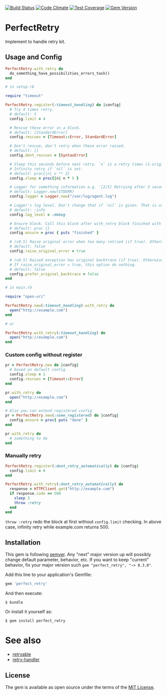 [![Build Status](https://travis-ci.org/uu59/perfect_retry.svg?branch=master)](https://travis-ci.org/uu59/perfect_retry)
[![Code Climate](https://codeclimate.com/github/uu59/perfect_retry/badges/gpa.svg)](https://codeclimate.com/github/uu59/perfect_retry)
[![Test Coverage](https://codeclimate.com/github/uu59/perfect_retry/badges/coverage.svg)](https://codeclimate.com/github/uu59/perfect_retry/coverage)
[![Gem Version](https://badge.fury.io/rb/perfect_retry.svg)](https://badge.fury.io/rb/perfect_retry)

# PerfectRetry

Implement to handle retry kit.

## Usage and Config

```ruby
PerfectRetry.with_retry do
  do_something_have_possibilities_errors_task()
end
```

```ruby
# in setup.rb

require "timeout"

PerfectRetry.register(:timeout_handling) do |config|
  # Try 4 times retry.
  # default: 5
  config.limit = 4

  # Rescue these error in a block.
  # default: [StandardError]
  config.rescues = [Timeout::Error, StandardError]

  # Don't rescue, don't retry when these error raised.
  # default: []
  config.dont_rescues = [SyntaxError]

  # Sleep this seconds before next retry. `n` is a retry times (1-origin).
  # Infinity retry if `nil` is set.
  # default: proc{|n| n ** 2}
  config.sleep = proc{|n| n * 5 }

  # Logger for something information e.g. '[2/5] Retrying after 3 seconds blah blah'.
  # default: Logger.new(STDERR)
  config.logger = Logger.new("/var/log/agent.log")

  # Logger's log level. Don't change that if `nil` is given. That is useful for pre-configured logger set.
  # default: :info
  config.log_level = :debug

  # Ensure block. Call this block after with_retry block finished with and without any errors.
  # default: proc {}
  config.ensure = proc { puts "finished" }

  # (v0.5) Raise original error when too many retried (if true). Otherwise PerfectRetry::TooManyRetry raised (if false).
  # default: false
  config.raise_original_error = true

  # (v0.5) Raised exception has original backtrace (if true). Otherwise PerfectRetry internally backtrace (if false).
  # If raise_original_error = true, this option do nothing.
  # default: false
  config.prefer_original_backtrace = false
end

# in main.rb

require "open-uri"

PerfectRetry.new(:timeout_handling).with_retry do
  open("http://example.com")
end

# or

PerfectRetry.with_retry(:timeout_handling) do
  open("http://example.com")
end
```

### Custom config without register

```ruby
pr = PerfectRetry.new do |config|
  # based on default config
  config.sleep = 1
  config.rescues = [Timeout::Error]
end

pr.with_retry do
  open("http://example.com")
end

# Also you can extend registered config
pr = PerfectRetry.new(:some_registered) do |config|
  config.ensure = proc{ puts "done" }
end

pr.with_retry do
  # something to do
end
```


### Manually retry 

```ruby
PerfectRetry.register(:dont_retry_automatically) do |config|
  config.limit = 0
end

PerfectRetry.with_retry(:dont_retry_automatically) do
  response = HTTPClient.get("http://example.com")
  if response.code == 500
    sleep 3
    throw :retry
  end
end
```

`throw :retry` redo the block at first without `config.limit` checking. In above case, infinity retry while example.com returns 500.


## Installation

This gem is following [semver](http://semver.org/). Any "next" major version up will possibly change default parameter, behavior, etc. If you want to keep "current" behavior, fix your major version such `gem "perfect_retry", "~> 0.3.0"`.

Add this line to your application's Gemfile:

```ruby
gem 'perfect_retry'
```

And then execute:

    $ bundle

Or install it yourself as:

    $ gem install perfect_retry

# See also

- [retryable](https://github.com/nfedyashev/retryable)
- [retry-handler](https://github.com/kimoto/retry-handler)

## License

The gem is available as open source under the terms of the [MIT License](http://opensource.org/licenses/MIT).


